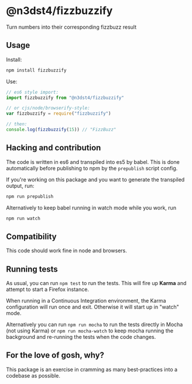 @n3dst4/fizzbuzzify
===================

Turn numbers into their corresponding fizzbuzz result

## Usage

Install:
```sh
npm install fizzbuzzify
```

Use:
```js
// es6 style import:
import fizzbuzzify from "@n3dst4/fizzbuzzify"

// or cjs/node/browserify-style:
var fizzbuzzify = require("fizzbuzzify")

// then:
console.log(fizzbuzzify(15)) // "FizzBuzz"
```

## Hacking and contribution

The code is written in es6 and transpiled into es5 by babel. This is done
automatically before publishing to npm by the `prepublish` script config.

If you're working on this package and you want to generate the transpiled
output, run:

```sh
npm run prepublish
```

Alternatively to keep babel running in watch mode while you work, run

```sh
npm run watch
```

## Compatibility

This code should work fine in node and browsers.


## Running tests

As usual, you can run `npm test` to run the tests. This will fire up **Karma**
and attempt to start a Firefox instance.

When running in a Continuous Integration environment, the Karma configuration
will run once and exit. Otherwise it will start up in "watch" mode.

Alternatively you can run `npm run mocha` to run the tests directly in Mocha
(not using Karma) or `npm run mocha-watch` to keep mocha running the background
and re-running the tests when the code changes.


## For the love of gosh, why?

This package is an exercise in cramming as many best-practices into a codebase
as possible.
